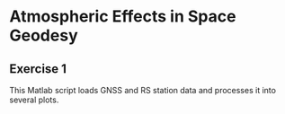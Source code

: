 # Atmospheric Effects in Space Geodesy
## Exercise 1

This Matlab script loads GNSS and RS station data and processes it into 
several plots.